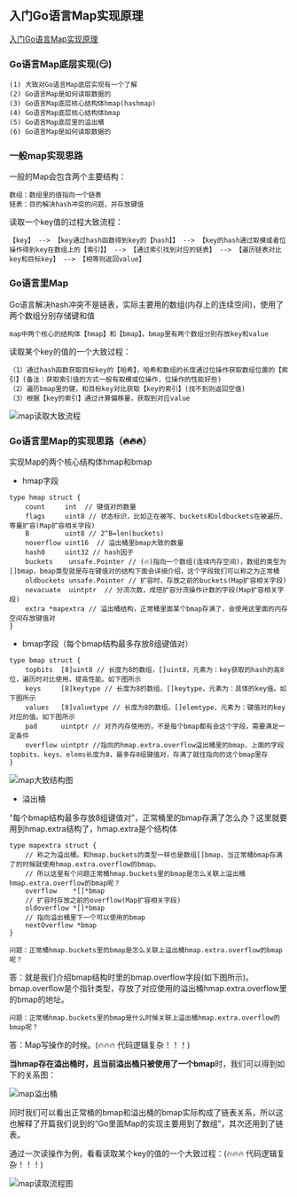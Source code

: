 ## 入门Go语言Map实现原理

[入门Go语言Map实现原理](http://tigerb.cn/2020/12/21/go-base/map/)

### Go语言Map底层实现(😏)

    (1) 大致对Go语言Map底层实现有一个了解
    (2) Go语言Map是如何读取数据的
    (3) Go语言Map底层核心结构体hmap(hashmap) 
    (4) Go语言Map底层核心结构体bmap
    (5) Go语言Map底层里的溢出桶
    (6) Go语言Map是如何读取数据的

### 一般map实现思路

一般的Map会包含两个主要结构：

    数组：数组里的值指向一个链表
    链表：目的解决hash冲突的问题，并存放键值

读取一个key值的过程大致流程：

    【key】 --> 【key通过hash函数得到key的【hash】】 --> 【key的hash通过取模或者位操作得到key在数组上的【索引】】 --> 【通过索引找到对应的链表】 --> 【遍历链表对比key和目标key】 --> 【相等则返回value】

### Go语言里Map

Go语言解决hash冲突不是链表，实际主要用的数组(内存上的连续空间)，使用了两个数组分别存储键和值

    map中两个核心的结构体【hmap】和【bmap】。bmap里有两个数组分别存放key和value

读取某个key的值的一个大致过程：

    （1）通过hash函数获取目标key的【哈希】，哈希和数组的长度通过位操作获取数组位置的【索引】(备注：获取索引值的方式一般有取模或位操作，位操作的性能好些)
    （2）遍历bmap里的键，和目标key对比获取【key的索引】(找不到则返回空值)
    ​（3）根据【key的索引】通过计算偏移量，获取到对应value

![map读取大致流程](./map读取大致流程.png)


### Go语言里Map的实现思路（🔥🔥🔥）

实现Map的两个核心结构体hmap和bmap

- hmap字段

```golang
type hmap struct {
	count     int  // 键值对的数量
	flags     uint8 // 状态标识，比如正在被写、buckets和oldbuckets在被遍历、等量扩容(Map扩容相关字段) 
	B         uint8 // 2^B=len(buckets) 
	noverflow uint16  // 溢出桶里bmap大致的数量
	hash0     uint32 // hash因子
	buckets    unsafe.Pointer // (🔥)指向一个数组(连续内存空间)，数组的类型为[]bmap，bmap类型就是存在键值对的结构下面会详细介绍，这个字段我们可以称之为正常桶
	oldbuckets unsafe.Pointer // 扩容时，存放之前的buckets(Map扩容相关字段)
	nevacuate  uintptr  // 分流次数，成倍扩容分流操作计数的字段(Map扩容相关字段)
	extra *mapextra // 溢出桶结构，正常桶里面某个bmap存满了，会使用这里面的内存空间存放键值对
}
```

- bmap字段（每个bmap结构最多存放8组键值对）

```golang
type bmap struct {
    topbits  [8]uint8 // 长度为8的数组，[]uint8，元素为：key获取的hash的高8位，遍历时对比使用，提高性能。如下图所示
    keys     [8]keytype // 长度为8的数组，[]keytype，元素为：具体的key值。如下图所示
    values   [8]valuetype // 长度为8的数组，[]elemtype，元素为：键值对的key对应的值。如下图所示
    pad      uintptr // 对齐内存使用的，不是每个bmap都有会这个字段，需要满足一定条件
    overflow uintptr //指向的hmap.extra.overflow溢出桶里的bmap，上面的字段topbits、keys、elems长度为8，最多存8组键值对，存满了就往指向的这个bmap里存
}
```


![map大致结构图](./map大致结构图.png)

- 溢出桶

“每个bmap结构最多存放8组键值对”，正常桶里的bmap存满了怎么办？这里就要用到hmap.extra结构了，hmap.extra是个结构体

```golang
type mapextra struct {
    // 称之为溢出桶。和hmap.buckets的类型一样也是数组[]bmap，当正常桶bmap存满了的时候就使用hmap.extra.overflow的bmap。
    // 所以这里有个问题正常桶hmap.buckets里的bmap是怎么关联上溢出桶hmap.extra.overflow的bmap呢？
    overflow    *[]*bmap
    // 扩容时存放之前的overflow(Map扩容相关字段)
    oldoverflow *[]*bmap
    // 指向溢出桶里下一个可以使用的bmap
	nextOverflow *bmap
}
```

    问题：正常桶hmap.buckets里的bmap是怎么关联上溢出桶hmap.extra.overflow的bmap呢？

答：就是我们介绍bmap结构时里的bmap.overflow字段(如下图所示)。bmap.overflow是个指针类型，存放了对应使用的溢出桶hmap.extra.overflow里的bmap的地址。

    问题：正常桶hmap.buckets里的bmap是什么时候关联上溢出桶hmap.extra.overflow的bmap呢？

答：Map写操作的时候。(🔥🔥🔥  代码逻辑复杂！！！)


**当hmap存在溢出桶时，且当前溢出桶只被使用了一个bmap**时，我们可以得到如下的关系图：

![map溢出桶](./map溢出桶.png)

同时我们可以看出正常桶的bmap和溢出桶的bmap实际构成了链表关系，所以这也解释了开篇我们说到的“Go里面Map的实现主要用到了数组”，其次还用到了链表。

通过一次读操作为例，看看读取某个key的值的一个大致过程：(🔥🔥🔥  代码逻辑复杂！！！)

![map读取流程图](./map读取流程图.png)